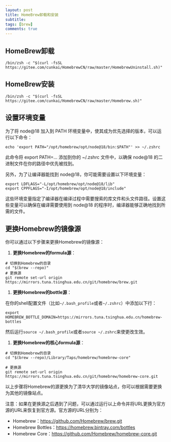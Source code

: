 ```yaml
---
layout: post
title: HomeBrew卸载和安装
subtitle: 
tags: [brew]
comments: true
---
```


## HomeBrew卸载
```shell
/bin/zsh -c "$(curl -fsSL https://gitee.com/cunkai/HomebrewCN/raw/master/HomebrewUninstall.sh)"
```

## HomeBrew安装

```shell
/bin/zsh -c "$(curl -fsSL https://gitee.com/cunkai/HomebrewCN/raw/master/Homebrew.sh)"
```

## 设置环境变量

为了将 node@18 加入到 PATH 环境变量中，使其成为优先选择的版本，可以运行以下命令：
```shell
echo 'export PATH="/opt/homebrew/opt/node@18/bin:$PATH"' >> ~/.zshrc
```
此命令将 export PATH=... 添加到你的 ~/.zshrc 文件中，以确保 node@18 的二进制文件在你的路径中优先被找到。

另外，为了让编译器能找到 node@18，你可能需要设置以下环境变量：


```shell
export LDFLAGS="-L/opt/homebrew/opt/node@18/lib"
export CPPFLAGS="-I/opt/homebrew/opt/node@18/include"
```

这些环境变量指定了编译器在编译过程中需要搜索的库文件和头文件路径。设置这些变量可以确保在编译需要使用到 node@18 的程序时，编译器能够正确地找到所需的文件。


## 更换Homebrew的镜像源
你可以通过以下步骤来更换Homebrew的镜像源：
1. **更换Homebrew的formula源**：

```shell
# 切换到Homebrew的目录
cd "$(brew --repo)"
# 更换源
git remote set-url origin https://mirrors.tuna.tsinghua.edu.cn/git/homebrew/brew.git
```

1. **更换Homebrew的bottle源**：

在你的shell配置文件（比如`~/.bash_profile`或者`~/.zshrc`）中添加以下行：

```shell
export HOMEBREW_BOTTLE_DOMAIN=https://mirrors.tuna.tsinghua.edu.cn/homebrew-bottles
```

然后运行`source ~/.bash_profile`或者`source ~/.zshrc`来使更改生效。

1. **更换Homebrew的核心formula源**：

```shell
# 切换到Homebrew的目录
cd "$(brew --repo)/Library/Taps/homebrew/homebrew-core"

# 更换源
git remote set-url origin https://mirrors.tuna.tsinghua.edu.cn/git/homebrew/homebrew-core.git
```

以上步骤将Homebrew的源更换为了清华大学的镜像站点，你可以根据需要更换为其他的镜像站点。

注意：如果在更换源之后遇到了问题，可以通过运行以上命令并将URL更换为官方源的URL来恢复到官方源。官方源的URL分别为：

- Homebrew：https://github.com/Homebrew/brew.git
- Homebrew Bottles：https://homebrew.bintray.com/bottles
- Homebrew Core：https://github.com/Homebrew/homebrew-core.git